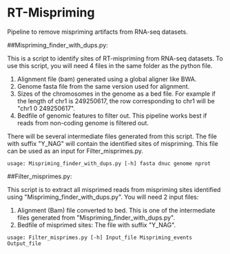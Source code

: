 # RT-Mispriming
Pipeline to remove mispriming artifacts from RNA-seq datasets.

##Mispriming_finder_with_dups.py:

This is a script to identify sites of RT-mispriming from RNA-seq datasets. To use this script, you will need 4 files in the same folder as the python file.
1. Alignment file (bam) generated using a global aligner like BWA.
2. Genome fasta file from the same version used for alignment.
3. Sizes of the chromosomes in the genome as a bed file. For example if the length of chr1 is 249250617, the row corresponding to chr1 will be "chr1  0 249250617".
4. Bedfile of genomic features to filter out. This pipeline works best if reads from non-coding genome is filtered out.

There will be several intermediate files generated from this script. The file with suffix "Y_NAG" will contain the identified sites of mispriming. This file can be used as an input for Filter_misprimes.py.
```
usage: Mispriming_finder_with_dups.py [-h] fasta dnuc genome nprot
```

##Filter_misprimes.py:

This script is to extract all misprimed reads from mispriming sites identified using "Mispriming_finder_with_dups.py". You will need 2 input files:
1. Alignment (Bam) file converted to bed. This is one of the intermediate files generated from "Mispriming_finder_with_dups.py".
2. Bedfile of misprimed sites: The file with suffix "Y_NAG".
```
usage: Filter_misprimes.py [-h] Input_file Mispriming_events Output_file
```
